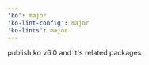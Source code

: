 ```yaml
---
'ko': major
'ko-lint-config': major
'ko-lints': major
---
```


publish ko v6.0 and it's related packages
